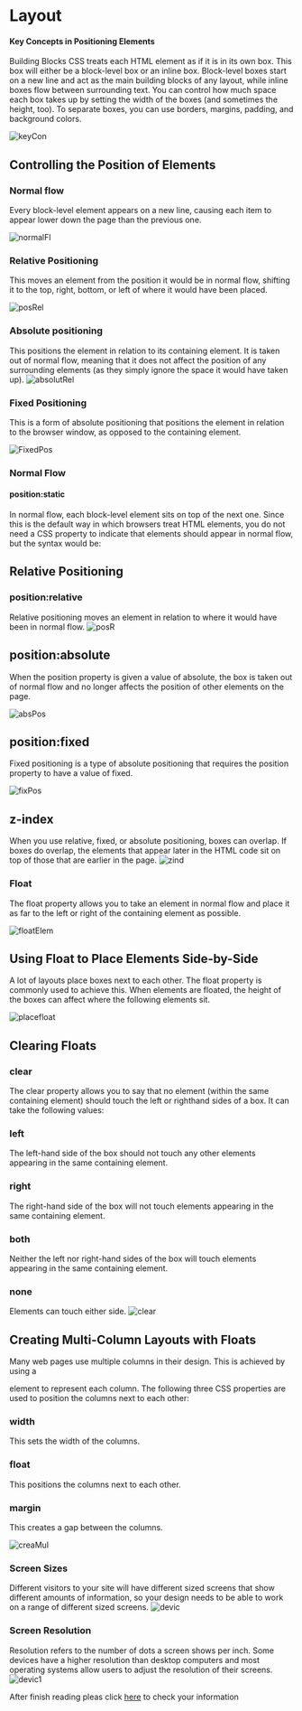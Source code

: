 # Layout

#### Key Concepts in Positioning Elements
Building Blocks
 CSS treats each HTML element as if it is in its own box. This box will either be a block-level box or an inline box.
  Block-level boxes start on a new line and act as the main building blocks of any layout, while inline boxes flow between surrounding text. You can control how much space each box takes up by setting the width of the boxes (and sometimes the height, too). To separate boxes, you can use borders, margins, padding, and background colors.

![keyCon](keyCon.PNG)

## Controlling the Position of Elements

### Normal flow
Every block-level element appears on a new line, causing each item to appear lower down the page than the previous one.


![normalFl](normalFl.PNG)

### Relative Positioning
 This moves an element from the position it would be in normal flow, shifting it to the top, right, bottom, or left of where it would have been placed.

![posRel](posRel.PNG)

### Absolute positioning 
This positions the element in relation to its containing element. It is taken out of normal flow, meaning that it does not affect the position of any surrounding elements (as they simply ignore the space it would have taken up).
![absolutRel](absolutRel.PNG)

### Fixed Positioning 
This is a form of absolute positioning that positions the element in relation to the browser window, as opposed to the containing element.

![FixedPos](FixedPos.PNG)

### Normal Flow
#### position:static

In normal flow, each block-level element sits on top of the next one. Since this is the default way in which browsers treat HTML elements, you do not need a CSS property to indicate that elements should appear in normal flow, but the syntax would be:
 
## Relative Positioning
### position:relative

Relative positioning moves an element in relation to where it would have been in normal flow.
![posR](posR.PNG)


## position:absolute

When the position property is given a value of absolute, the box is taken out of normal flow and no longer affects the position of other elements on the page.

![absPos](absPos.PNG)

## position:fixed
Fixed positioning is a type of absolute positioning that requires the position property to have a value of fixed.

![fixPos](fixPos.PNG)

## z-index
 When you use relative, fixed, or absolute positioning, boxes can overlap. If boxes do overlap, the elements that appear later in the HTML code sit on top of those that are earlier in the page.
![zind](zind.PNG)

### Float

The float property allows you to take an element in normal flow and place it as far to the left or right of the containing element as possible.

![floatElem](floatElem.PNG)

## Using Float to Place Elements Side-by-Side

A lot of layouts place boxes next to each other. The float property is commonly used to achieve this. When elements are floated, the height of the boxes can affect where the following elements sit.

![placefloat](placefloat.PNG)
## Clearing Floats
### clear
The clear property allows you to say that no element (within the same containing element) should touch the left or righthand sides of a box. It can take the following values:
### left 
 The left-hand side of the box should not touch any other elements appearing in the same containing element. 
 ### right
 The right-hand side of the box will not touch elements appearing in the same containing element. 
 ### both
  Neither the left nor right-hand sides of the box will touch elements appearing in the same containing element. 
  ### none
   Elements can touch either side.
   ![clear](clear.PNG)

## Creating Multi-Column Layouts with Floats

Many web pages use multiple columns in their design. This is achieved by using a <div> element to represent each column. The following three CSS properties are used to position the columns next to each other:
### width
 This sets the width of the columns. 
 ### float 
 This positions the columns next to each other. 
 
 ### margin
  This creates a gap between the columns.

  ![creaMul](creaMul.PNG)

  ### Screen Sizes
  Different visitors to your site will have different sized screens that show different amounts of information, so your design needs to be able to work on a range of different sized screens.
![devic](devic.PNG)

### Screen Resolution
Resolution refers to the number of dots a screen shows per inch. Some devices have a higher resolution than desktop computers and most operating systems allow users to adjust the resolution of their screens.
![devic1](devic1.PNG)

After finish reading pleas click [here](Quiz08.md) to check your information